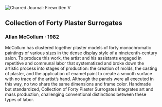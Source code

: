 <div class="artwork-of-the-day">
  <div class="container">
    <div class="img-wrapper">
      <img
        src="https://uploads1.wikiart.org/images/allan-mccollum/collection-of-forty-plaster-surrogates-1982.jpg"
        alt="Charred Journal: Firewritten V" />
    </div>
    <div class="artwork-detail">
      <div class="artwork-origin"> 
        <h2 class="artwork-name">Collection of Forty Plaster Surrogates</h2>
        <h3 class="artist">
          Allan McCollum
                    ·  1982
        </h3>
      </div>
      <p class="description">
        <span class="artwork-description-text ng-binding" ng-bind-html="viewModel.ArtworkOfTheDay.Description | unsafe">McCollum has clustered together plaster models of forty monochromatic paintings of various sizes in the dense display style of a nineteenth-century salon. To produce this work, the artist and his assistants engaged in repetitive and communal labor that systematized and broke down the artistic process into stages of production: the creation of molds, the casting of plaster, and the application of enamel paint to create a smooth surface with no trace of the artist’s hand. Although the panels were all executed in this way, no two share the same dimensions and frame color. Handmade but standardized, Collection of Forty Plaster Surrogates integrates art and mass production, challenging conventional distinctions between these types of labor.</span>
                        <div class="text-shadow-container" ng-show="showShadow" style=""></div>
      </p>
    </div>
  </div>

</div>
